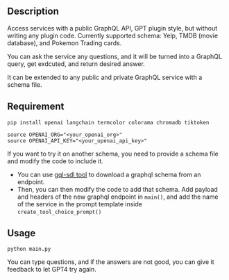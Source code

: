 ## Description

Access services with a public GraphQL API, GPT plugin style, but without writing any plugin code.
Currently supported schema: Yelp, TMDB (movie database), and Pokemon Trading cards. 

You can ask the service any questions, and it will be turned into a GraphQL query, get exdcuted, and return desired answer.

It can be extended to any public and private GraphQL service with a schema file. 

## Requirement
```
pip install openai langchain termcolor colorama chromadb tiktoken
```

```
source OPENAI_ORG="<your_openai_org>"
source OPENAI_API_KEY="<your_openai_api_key>"
```

If you want to try it on another schema, you need to provide a schema file and modify the code to include it.
- You can use [gql-sdl tool](https://www.npmjs.com/package/gql-sdl) to download a graphql schema from an endpoint. 
- Then, you can then modify the code to add that schema. Add payload and headers of the new graphql endpoint in `main()`, and add the name of the service in the prompt template inside `create_tool_choice_prompt()`

## Usage
```
python main.py
```

You can type questions, and if the answers are not good, you can give it feedback to let GPT4 try again. 